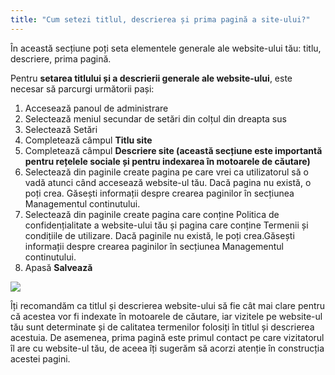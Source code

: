 ```yaml
---
title: "Cum setezi titlul, descrierea și prima pagină a site-ului?"
---
```


În această secțiune poți seta elementele generale ale website-ului tău:
titlu, descriere, prima pagină.

Pentru **setarea titlului și a descrierii generale ale website-ului**,
este necesar să parcurgi următorii pași:

1)  Accesează panoul de administrare
2)  Selectează meniul secundar de setări din colțul din dreapta sus
3)  Selectează Setări
4)  Completează câmpul **Titlu site**
5)  Completează câmpul **Descriere site (această secțiune este
    importantă pentru rețelele sociale și pentru indexarea în
    motoarele de căutare)**
6)  Selectează din paginile create pagina pe care vrei ca utilizatorul
    să o vadă atunci când accesează website-ul tău. Dacă pagina nu
    există, o poți crea. Găsești informații despre crearea paginilor
    în secțiunea Managementul continutului.
7)  Selectează din paginile create pagina care conține Politica de
    confidențialitate a website-ului tău și pagina care conține
    Termenii și condițiile de utilizare. Dacă paginile nu există, le
    poți crea.Găsești informații despre crearea paginilor în secțiunea
    Managementul continutului.
8)  Apasă **Salvează**

<a href="/assets/help/016.png">
    <img src="/assets/help/016.png" />
</a>

Îți recomandăm ca titlul și descrierea website-ului să fie cât mai clare
pentru că acestea vor fi indexate în motoarele de căutare, iar vizitele
pe website-ul tău sunt determinate și de calitatea termenilor folosiți
în titlul și descrierea acestuia. De asemenea, prima pagină este primul
contact pe care vizitatorul îl are cu website-ul tău, de aceea îți
sugerăm să acorzi atenție în construcția acestei pagini.
